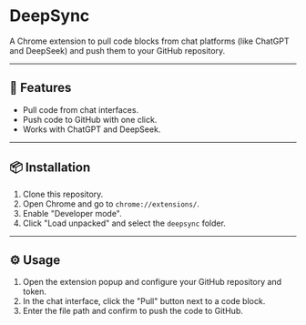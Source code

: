 # DeepSync

A Chrome extension to pull code blocks from chat platforms (like ChatGPT and DeepSeek) and push them to your GitHub repository.

---

## 🚀 Features
- Pull code from chat interfaces.
- Push code to GitHub with one click.
- Works with ChatGPT and DeepSeek.

---

## 📦 Installation
1. Clone this repository.
2. Open Chrome and go to `chrome://extensions/`.
3. Enable "Developer mode".
4. Click "Load unpacked" and select the `deepsync` folder.

---

## ⚙️ Usage
1. Open the extension popup and configure your GitHub repository and token.
2. In the chat interface, click the "Pull" button next to a code block.
3. Enter the file path and confirm to push the code to GitHub.